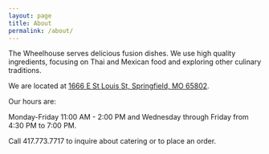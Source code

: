 ```yaml
---
layout: page
title: About
permalink: /about/
---
```


The Wheelhouse serves delicious fusion dishes. We use high quality ingredients, focusing on Thai and Mexican food and exploring other culinary traditions.

We are located at [1666 E St Louis St, Springfield, MO 65802][map].

Our hours are:

Monday-Friday 11:00 AM - 2:00 PM and Wednesday through Friday from 4:30 PM to 7:00 PM.

Call 417.773.7717 to inquire about catering or to place an order.

[map]: https://www.google.com/maps/place/1666+E+St+Louis+St,+Springfield,+MO+65802/@37.209023,-93.264083,17z/data=!3m1!4b1!4m2!3m1!1s0x87cf6329e53ec72f:0xac7e3a19b13cd67ej "The Wheelhouse on Google Maps"
